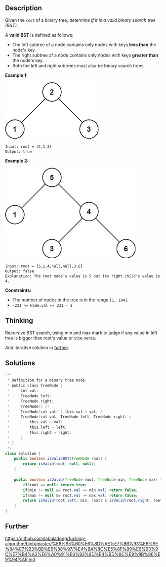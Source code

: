 ## Description

Given the `root` of a binary tree, *determine if it is a valid binary search tree (BST)*.

A **valid BST** is defined as follows:

- The left subtree of a node contains only nodes with keys **less than** the node's key.
- The right subtree of a node contains only nodes with keys **greater than** the node's key.
- Both the left and right subtrees must also be binary search trees.

 

**Example 1:**

![img](../Resources/Images/No.98-ValidateBinarySearchTree/tree1.jpg)

```
Input: root = [2,1,3]
Output: true
```

**Example 2:**

![img](../Resources/Images/No.98-ValidateBinarySearchTree/tree2.jpg)

```
Input: root = [5,1,4,null,null,3,6]
Output: false
Explanation: The root node's value is 5 but its right child's value is 4.
```

 

**Constraints:**

- The number of nodes in the tree is in the range `[1, 104]`.
- `-231 <= Node.val <= 231 - 1`

## Thinking

Recursive BST search, using min and max mark to judge if any value in left tree is bigger than root's value or vice versa.

And iterative solution in [further](#Further).

## Solutions

~~~java
/**
 * Definition for a binary tree node.
 * public class TreeNode {
 *     int val;
 *     TreeNode left;
 *     TreeNode right;
 *     TreeNode() {}
 *     TreeNode(int val) { this.val = val; }
 *     TreeNode(int val, TreeNode left, TreeNode right) {
 *         this.val = val;
 *         this.left = left;
 *         this.right = right;
 *     }
 * }
 */
class Solution {
    public boolean isValidBST(TreeNode root) {
        return isValid(root, null, null);
    }
    
    public boolean isValid(TreeNode root, TreeNode min, TreeNode max) {
        if(root == null) return true;
        if(min != null && root.val <= min.val) return false;
        if(max != null && root.val >= max.val) return false;
        return isValid(root.left, min, root) & isValid(root.right, root, max);
    }
}
~~~



## Further

https://github.com/labuladong/fucking-algorithm/blob/master/%E6%95%B0%E6%8D%AE%E7%BB%93%E6%9E%84%E7%B3%BB%E5%88%97/%E4%BA%8C%E5%8F%89%E6%90%9C%E7%B4%A2%E6%A0%91%E6%93%8D%E4%BD%9C%E9%9B%86%E9%94%A6.md